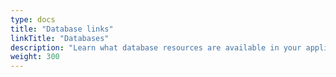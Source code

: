 ```yaml
---
type: docs
title: "Database links"
linkTitle: "Databases"
description: "Learn what database resources are available in your application"
weight: 300
---
```

